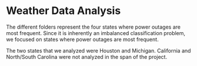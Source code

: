 # Weather Data Analysis

The different folders represent the four states where power outages are most frequent. Since it is inherently an imbalanced classification problem, we focused on states where power outages are most frequent.

The two states that we analyzed were Houston and Michigan. California and North/South Carolina were not analyzed in the span of the project.

